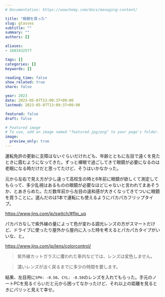 ```yaml
---
# Documentation: https://wowchemy.com/docs/managing-content/

title: "眼鏡を買った"
slug: glasses
subtitle: ""
summary: ""
authors: []

aliases:
- 1683432577

tags: []
categories: []
keywords: []

reading_time: false
show_related: true
share: false

year: 2023
date: 2023-05-07T13:09:37+09:00
lastmod: 2023-05-07T13:09:37+09:00

featured: false
draft: false

# Featured image
# To use, add an image named "featured.jpg/png" to your page's folder.
image:
  preview_only: true
---
```


運転免許の更新に支障はないぐらいだけれども、年齢とともに左目で遠くを見たときに霞むようになってきた。ずっと裸眼で過ごしてきて眼鏡が必要になるのは老眼になる時だけだと思ってたけど、そうはいかなかった。

元から左右で見え方が少し違って高校生の時と6年前に眼鏡が欲しくて測定してもらって、多少乱視はあるものの眼鏡が必要なほどじゃないと言われてまあそうか、とあきらめた。ただ数年前から左目の違和感が大きくなってきてついに眼鏡を買うことに。選んだのは1本で運転にも使えるようにパカパカフリップタイプ。

https://www.jins.com/jp/switch/#flip_up

パカパカなしで紫外線の量によって色が変わる調光レンズの方がスマートだけど、ドライブに使ったり屋外から屋内に入った時を考えるとパカパカタイプがいいな、と。

https://www.jins.com/jp/lens/colorcontrol/
> 紫外線カットガラスに覆われた車内などでは、レンズは変色しません。

> 濃いレンズが淡く戻るまでに多少の時間を要します。

結果、左目用に`SPH: -0.50`、`CYL: -0.50`のレンズを入れてもらった。手元のノートPCを見るぐらいだと元から困ってなかったけど、それ以上の距離を見るときにパリッと見えて幸せ。
